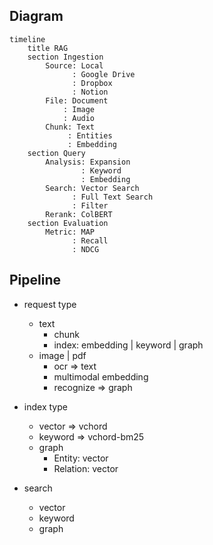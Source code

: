 ## Diagram

```mermaid
timeline
    title RAG
    section Ingestion
        Source: Local
              : Google Drive
              : Dropbox
              : Notion
        File: Document
            : Image
            : Audio
        Chunk: Text
             : Entities
             : Embedding
    section Query
        Analysis: Expansion
                : Keyword
                : Embedding
        Search: Vector Search
              : Full Text Search
              : Filter
        Rerank: ColBERT
    section Evaluation
        Metric: MAP
              : Recall
              : NDCG
```

## Pipeline

- request type
  - text
    - chunk
    - index: embedding | keyword | graph
  - image | pdf
    - ocr => text
    - multimodal embedding
    - recognize => graph

- index type
  - vector => vchord
  - keyword => vchord-bm25
  - graph
    - Entity: vector
    - Relation: vector

- search
  - vector
  - keyword
  - graph

